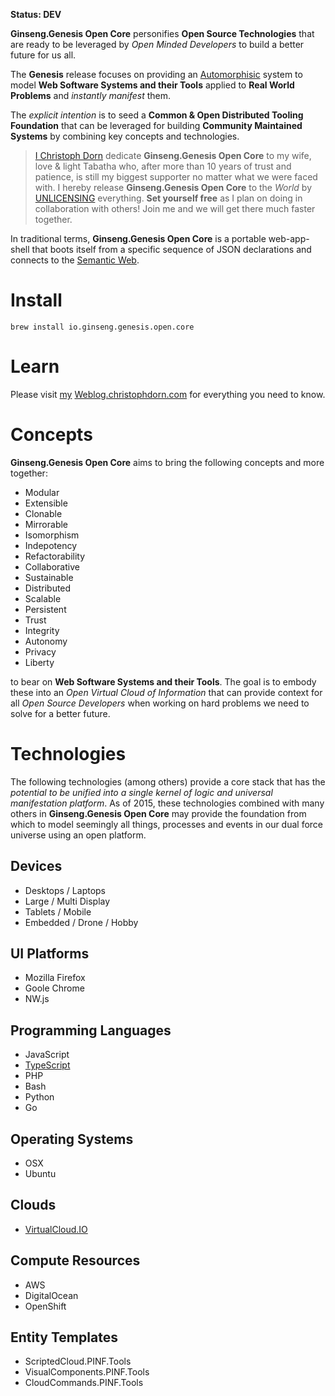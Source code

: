 **Status: DEV**

**Ginseng.Genesis Open Core** personifies **Open Source Technologies** that are ready to be leveraged by *Open Minded Developers* to build a better future for us all.

The **Genesis** release focuses on providing an [Automorphisic](http://mathworld.wolfram.com/Automorphism.html) system to model **Web Software Systems and their Tools** applied to **Real World Problems** and *instantly manifest* them.

The *explicit intention* is to seed a **Common & Open Distributed Tooling Foundation** that can be leveraged for building **Community Maintained Systems** by combining key concepts and technologies.

> [I Christoph Dorn](http://ChristophDorn.ceo) dedicate **Ginseng.Genesis Open Core** to my wife, love & light Tabatha who, after more than 10 years of trust and patience, is still my biggest supporter no matter what we were faced with. I hereby release **Ginseng.Genesis Open Core** to the *World* by [UNLICENSING](http://unlicense.org/) everything. **Set yourself free** as I plan on doing in collaboration with others! Join me and we will get there much faster together.

In traditional terms, **Ginseng.Genesis Open Core** is a portable web-app-shell that boots itself from a specific sequence of JSON declarations and connects to the [Semantic Web](https://en.wikipedia.org/wiki/Semantic_Web).


Install
=======

	brew install io.ginseng.genesis.open.core


Learn
=====

Please visit [my](http://ChristophDorn.ceo) [Weblog.christophdorn.com](http://weblog.christophdorn.com) for everything you need to know.


Concepts
========

**Ginseng.Genesis Open Core** aims to bring the following concepts and more together:

  * Modular
  * Extensible
  * Clonable
  * Mirrorable
  * Isomorphism
  * Indepotency
  * Refactorability
  * Collaborative
  * Sustainable
  * Distributed
  * Scalable
  * Persistent
  * Trust
  * Integrity
  * Autonomy
  * Privacy
  * Liberty

to bear on **Web Software Systems and their Tools**. The goal is to embody these into an *Open Virtual Cloud of Information* that can provide context for all *Open Source Developers* when working on hard problems we need to solve for a better future.


Technologies
============

The following technologies (among others) provide a core stack that has the *potential to be unified into a single kernel of logic and universal manifestation platform*. As of 2015, these technologies combined with many others in **Ginseng.Genesis Open Core** may provide the foundation from which to model seemingly all things, processes and events in our dual force universe using an open platform.

Devices
-------

  * Desktops / Laptops
  * Large / Multi Display
  * Tablets / Mobile
  * Embedded / Drone / Hobby

UI Platforms
------------

  * Mozilla Firefox
  * Goole Chrome
  * NW.js

Programming Languages
---------------------

  * JavaScript
  * [TypeScript](http://www.typescriptlang.org/)
  * PHP
  * Bash
  * Python
  * Go

Operating Systems
-----------------

  * OSX
  * Ubuntu

Clouds
------

  * [VirtualCloud.IO](http://VirtualCloud.IO)

Compute Resources
-----------------

  * AWS
  * DigitalOcean
  * OpenShift

Entity Templates
----------------

  * ScriptedCloud.PINF.Tools
  * VisualComponents.PINF.Tools
  * CloudCommands.PINF.Tools

